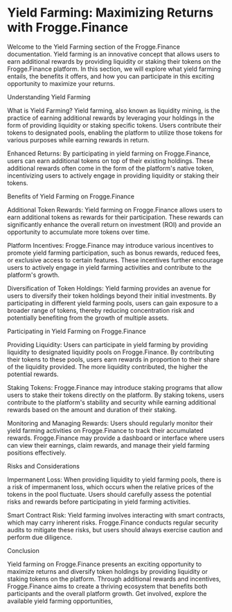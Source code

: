 # Yield Farming: Maximizing Returns with Frogge.Finance

Welcome to the Yield Farming section of the Frogge.Finance documentation. Yield farming is an innovative concept that allows users to earn additional rewards by providing liquidity or staking their tokens on the Frogge.Finance platform. In this section, we will explore what yield farming entails, the benefits it offers, and how you can participate in this exciting opportunity to maximize your returns.

Understanding Yield Farming

What is Yield Farming? Yield farming, also known as liquidity mining, is the practice of earning additional rewards by leveraging your holdings in the form of providing liquidity or staking specific tokens. Users contribute their tokens to designated pools, enabling the platform to utilize those tokens for various purposes while earning rewards in return.

Enhanced Returns: By participating in yield farming on Frogge.Finance, users can earn additional tokens on top of their existing holdings. These additional rewards often come in the form of the platform's native token, incentivizing users to actively engage in providing liquidity or staking their tokens.

Benefits of Yield Farming on Frogge.Finance

Additional Token Rewards: Yield farming on Frogge.Finance allows users to earn additional tokens as rewards for their participation. These rewards can significantly enhance the overall return on investment (ROI) and provide an opportunity to accumulate more tokens over time.

Platform Incentives: Frogge.Finance may introduce various incentives to promote yield farming participation, such as bonus rewards, reduced fees, or exclusive access to certain features. These incentives further encourage users to actively engage in yield farming activities and contribute to the platform's growth.

Diversification of Token Holdings: Yield farming provides an avenue for users to diversify their token holdings beyond their initial investments. By participating in different yield farming pools, users can gain exposure to a broader range of tokens, thereby reducing concentration risk and potentially benefiting from the growth of multiple assets.

Participating in Yield Farming on Frogge.Finance

Providing Liquidity: Users can participate in yield farming by providing liquidity to designated liquidity pools on Frogge.Finance. By contributing their tokens to these pools, users earn rewards in proportion to their share of the liquidity provided. The more liquidity contributed, the higher the potential rewards.

Staking Tokens: Frogge.Finance may introduce staking programs that allow users to stake their tokens directly on the platform. By staking tokens, users contribute to the platform's stability and security while earning additional rewards based on the amount and duration of their staking.

Monitoring and Managing Rewards: Users should regularly monitor their yield farming activities on Frogge.Finance to track their accumulated rewards. Frogge.Finance may provide a dashboard or interface where users can view their earnings, claim rewards, and manage their yield farming positions effectively.

Risks and Considerations

Impermanent Loss: When providing liquidity to yield farming pools, there is a risk of impermanent loss, which occurs when the relative prices of the tokens in the pool fluctuate. Users should carefully assess the potential risks and rewards before participating in yield farming activities.

Smart Contract Risk: Yield farming involves interacting with smart contracts, which may carry inherent risks. Frogge.Finance conducts regular security audits to mitigate these risks, but users should always exercise caution and perform due diligence.

Conclusion

Yield farming on Frogge.Finance presents an exciting opportunity to maximize returns and diversify token holdings by providing liquidity or staking tokens on the platform. Through additional rewards and incentives, Frogge.Finance aims to create a thriving ecosystem that benefits both participants and the overall platform growth. Get involved, explore the available yield farming opportunities,